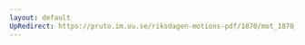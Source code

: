 ```yaml
---
layout: default
UpRedirect: https://pruto.im.uu.se/riksdagen-motions-pdf/1870/mot_1870__ak__124/mot_1870__ak__124-003.pdf
---
```


